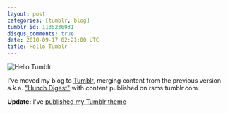 ```yaml
---
layout: post
categories: [tumblr, blog]
tumblr_id: 1135236931
disqus_comments: true
date: 2010-09-17 02:21:00 UTC
title: Hello Tumblr
---
```


![Hello Tumblr](http://farm5.static.flickr.com/4091/4997683492_b9ec1aa2d9_o.jpg)

I've moved my blog to [Tumblr](http://www.tumblr.com/), merging content from the previous version a.k.a. ["Hunch Digest"](http://hunch.se/stuff/hunch-digest-blog-archive/) with content published on rsms.tumblr.com.

**Update:** I've [published my Tumblr theme](http://rsms.me/2010/09/17/tumblr-theme.html)